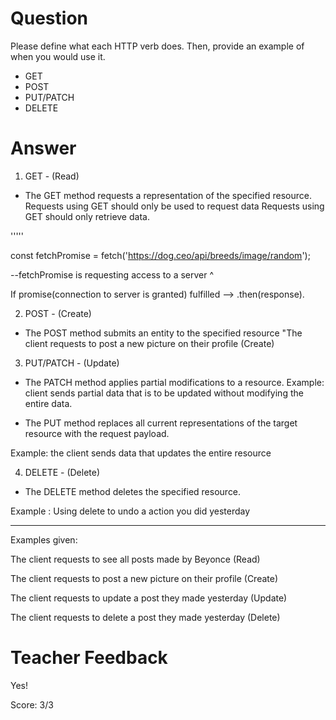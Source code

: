 # Question

Please define what each HTTP verb does. Then, provide an example of when you would use it.

- GET
- POST
- PUT/PATCH
- DELETE

# Answer

1. GET - (Read)

- The GET method requests a representation of the specified resource.
  Requests using GET should only be used to request data
  Requests using GET should only retrieve data.

'''''

const fetchPromise = fetch('https://dog.ceo/api/breeds/image/random');

--fetchPromise is requesting access to a server ^

If promise(connection to server is granted) fulfilled --> .then(response).

2. POST - (Create)

- The POST method submits an entity to the specified resource
  "The client requests to post a new picture on their profile (Create)

3. PUT/PATCH - (Update)

- The PATCH method applies partial modifications to a resource.
  Example: client sends partial data that is to be updated without modifying the entire data.

- The PUT method replaces all current representations of the target resource with the request payload.

Example: the client sends data that updates the entire resource

4. DELETE - (Delete)

- The DELETE method deletes the specified resource.

Example : Using delete to undo a action you did yesterday

---

Examples given:

The client requests to see all posts made by Beyonce (Read)

The client requests to post a new picture on their profile (Create)

The client requests to update a post they made yesterday (Update)

The client requests to delete a post they made yesterday (Delete)

# Teacher Feedback

Yes!

Score: 3/3
